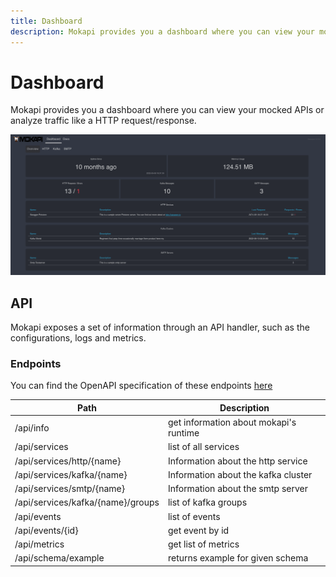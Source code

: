```yaml
---
title: Dashboard
description: Mokapi provides you a dashboard where you can view your mocked APIs or analyze traffic like a HTTP request/response.
---
```

# Dashboard

Mokapi provides you a dashboard where you can view your 
mocked APIs or analyze traffic like a HTTP request/response.

<img src="/docs/guides/get-started/dashboard.png" width="700" alt="Mokapi Dashboard" title="Mokapi Dashboard" />

## API

Mokapi exposes a set of information through an API handler, 
such as the configurations, logs and metrics.

### Endpoints

You can find the OpenAPI specification of these endpoints 
[here](https://github.com/marle3003/mokapi/blob/master/examples/mokapi/dashboard.yml)

| Path                              | Description                            |
|-----------------------------------|----------------------------------------|
| /api/info                         | get information about mokapi's runtime |
 | /api/services                     | list of all services                   |
 | /api/services/http/{name}         | Information about the http service     |
 | /api/services/kafka/{name}        | Information about the kafka cluster    |
 | /api/services/smtp/{name}         | Information about the smtp server      |
 | /api/services/kafka/{name}/groups | list of kafka groups                   |
 | /api/events                       | list of events                         |
 | /api/events/{id}                  | get event by id                        |
 | /api/metrics                      | get list of metrics                    |
 | /api/schema/example               | returns example for given schema       |
